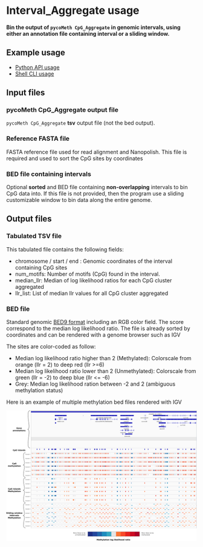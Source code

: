 # Interval_Aggregate usage

**Bin the output of `pycoMeth CpG_Aggregate` in genomic intervals, using either an annotation file containing interval or a sliding window.**

## Example usage

* [Python API usage](https://a-slide.github.io/pycoMeth/Interval_Aggregate/API_usage/)
* [Shell CLI usage](https://a-slide.github.io/pycoMeth/Interval_Aggregate/CLI_usage/)

## Input files

### pycoMeth CpG_Aggregate output file

`pycoMeth CpG_Aggregate` **tsv** output file (not the bed output).

### Reference FASTA file

FASTA reference file used for read alignment and Nanopolish. This file is required and used to sort the CpG sites by coordinates

### BED file containing intervals

Optional **sorted** and BED file containing **non-overlapping** intervals to bin CpG data into. If this file is not provided, then the program use a sliding customizable window to bin data along the entire genome.

## Output files

### Tabulated TSV file

This tabulated file contains the following fields:

* chromosome / start / end : Genomic coordinates of the interval containing CpG sites
* num_motifs: Number of motifs (CpG) found in the interval.
* median_llr: Median of log likelihood ratios for each CpG cluster aggregated
* llr_list: List of median llr values for all CpG cluster aggregated

### BED file

Standard genomic [BED9 format](https://genome.ucsc.edu/FAQ/FAQformat.html#format1) including an RGB color field. The score correspond to the median log likelihood ratio.
The file is already sorted by coordinates and can be rendered with a genome browser such as IGV

The sites are color-coded as follow:

* Median log likelihood ratio higher than 2 (Methylated):  Colorscale from orange (llr = 2) to deep red (llr >=6)
* Median log likelihood ratio lower than 2 (Unmethylated):  Colorscale from green (llr = -2) to deep blue (llr <= -6)
* Grey: Median log likelihood ration between -2 and 2 (ambiguous methylation status)

Here is an example of multiple methylation bed files rendered with IGV

![Example Bed Files](../pictures/Interval_Aggregate_2.png)
